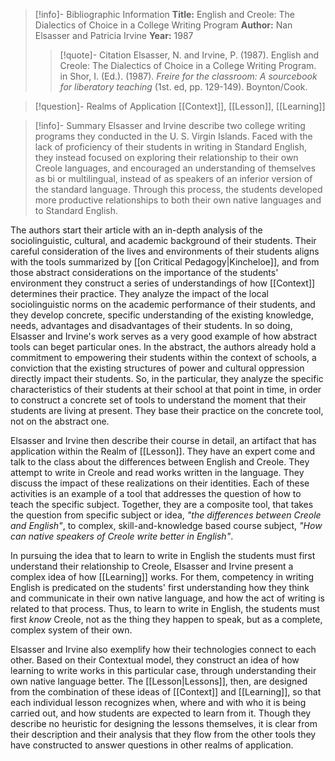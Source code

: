 >[!info]- Bibliographic Information
>**Title:** English and Creole: The Dialectics of Choice in a College Writing Program
>**Author:** Nan Elsasser and Patricia Irvine
>**Year:** 1987
>>[!quote]- Citation
>> Elsasser, N. and Irvine, P. (1987). English and Creole: The Dialectics of Choice in a College Writing Program. in Shor, I. (Ed.). (1987). *Freire for the classroom: A sourcebook for liberatory teaching* (1st. ed, pp. 129-149). Boynton/Cook.

>[!question]- Realms of Application
>[[Context]], [[Lesson]], [[Learning]]

>[!info]- Summary
Elsasser and Irvine describe two college writing programs they conducted in the U. S. Virgin Islands. Faced with the lack of proficiency of their students in writing in Standard English, they instead focused on exploring their relationship to their own Creole languages, and encouraged an understanding of themselves as bi or multilingual, instead of as speakers of an inferior version of the standard language. Through this process, the students developed more productive relationships to both their own native languages and to Standard English.

The authors start their article with an in-depth analysis of the sociolinguistic, cultural, and academic background of their students. Their careful consideration of the lives and environments of their students aligns with the tools summarized by [[on Critical Pedagogy|Kincheloe]], and from those abstract considerations on the importance of the students' environment they construct a series of understandings of how [[Context]] determines their practice. They analyze the impact of the local sociolinguistic norms on the academic performance of their students, and they develop concrete, specific understanding of the existing knowledge, needs, advantages and disadvantages of their students. In so doing, Elsasser and Irvine's work serves as a very good example of how abstract tools can beget particular ones. In the abstract, the authors already hold a commitment to empowering their students within the context of schools, a conviction that the existing structures of power and cultural oppression directly impact their students. So, in the particular, they analyze the specific characteristics of their students at their school at that point in time, in order to construct a concrete set of tools to understand the moment that their students are living at present. They base their practice on the concrete tool, not on the abstract one.

Elsasser and Irvine then describe their course in detail, an artifact that has application within the Realm of [[Lesson]]. They have an expert come and talk to the class about the differences between English and Creole. They attempt to write in Creole and read works written in the language. They discuss the impact of these realizations on their identities. Each of these activities is an example of a tool that addresses the question of how to teach the specific subject. Together, they are a composite tool, that takes the question from specific subject or idea, *"the differences between Creole and English"*, to complex, skill-and-knowledge based course subject, *"How can native speakers of Creole write better in English"*.

In pursuing the idea that to learn to write in English the students must first understand their relationship to Creole, Elsasser and Irvine present a complex idea of how [[Learning]] works. For them, competency in writing English is predicated on the students' first understanding how they think and communicate in their own native language, and how the act of writing is related to that process. Thus, to learn to write in English, the students must first *know* Creole, not as the thing they happen to speak, but as a complete, complex system of their own.

Elsasser and Irvine also exemplify how their technologies connect to each other. Based on their Contextual model, they construct an idea of how learning to write works in this particular case, through understanding their own native language better. The [[Lesson|Lessons]], then, are designed from the combination of these ideas of [[Context]] and [[Learning]], so that each individual lesson recognizes when, where and with who it is being carried out, and how students are expected to learn from it. Though they describe no heuristic for designing the lessons themselves, it is clear from their description and their analysis that they flow from the other tools they have constructed to answer questions in other realms of application.